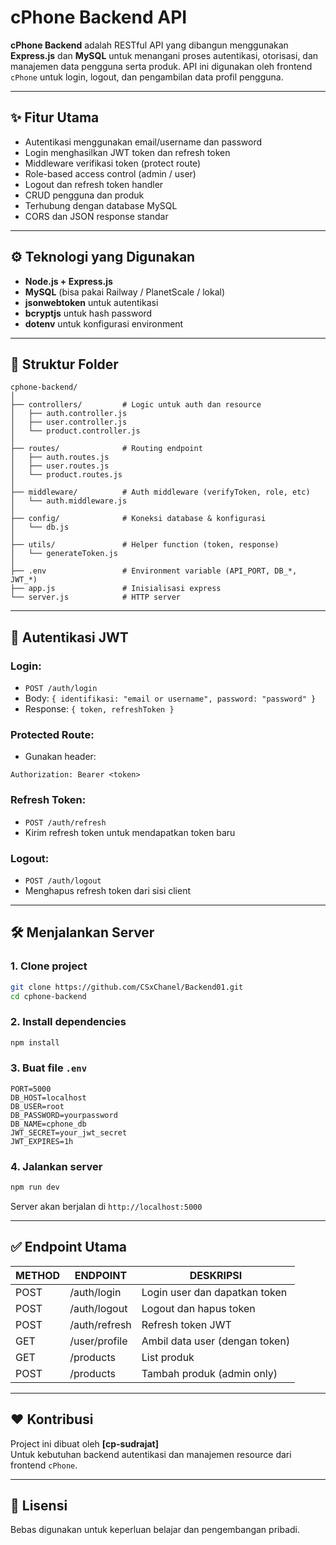 # cPhone Backend API

**cPhone Backend** adalah RESTful API yang dibangun menggunakan **Express.js** dan **MySQL** untuk menangani proses autentikasi, otorisasi, dan manajemen data pengguna serta produk. API ini digunakan oleh frontend `cPhone` untuk login, logout, dan pengambilan data profil pengguna.

---

## ✨ Fitur Utama

- Autentikasi menggunakan email/username dan password
- Login menghasilkan JWT token dan refresh token
- Middleware verifikasi token (protect route)
- Role-based access control (admin / user)
- Logout dan refresh token handler
- CRUD pengguna dan produk
- Terhubung dengan database MySQL
- CORS dan JSON response standar

---

## ⚙️ Teknologi yang Digunakan

- **Node.js + Express.js**
- **MySQL** (bisa pakai Railway / PlanetScale / lokal)
- **jsonwebtoken** untuk autentikasi
- **bcryptjs** untuk hash password
- **dotenv** untuk konfigurasi environment

---

## 📁 Struktur Folder

```
cphone-backend/
│
├── controllers/         # Logic untuk auth dan resource
│   ├── auth.controller.js
│   ├── user.controller.js
│   └── product.controller.js
│
├── routes/              # Routing endpoint
│   ├── auth.routes.js
│   ├── user.routes.js
│   └── product.routes.js
│
├── middleware/          # Auth middleware (verifyToken, role, etc)
│   └── auth.middleware.js
│
├── config/              # Koneksi database & konfigurasi
│   └── db.js
│
├── utils/               # Helper function (token, response)
│   └── generateToken.js
│
├── .env                 # Environment variable (API_PORT, DB_*, JWT_*)
├── app.js               # Inisialisasi express
└── server.js            # HTTP server
```

---

## 🔐 Autentikasi JWT

### Login:
- `POST /auth/login`
- Body: `{ identifikasi: "email or username", password: "password" }`
- Response: `{ token, refreshToken }`

### Protected Route:
- Gunakan header:
```http
Authorization: Bearer <token>
```

### Refresh Token:
- `POST /auth/refresh`
- Kirim refresh token untuk mendapatkan token baru

### Logout:
- `POST /auth/logout`
- Menghapus refresh token dari sisi client

---

## 🛠️ Menjalankan Server

### 1. Clone project
```bash
git clone https://github.com/CSxChanel/Backend01.git
cd cphone-backend
```

### 2. Install dependencies
```bash
npm install
```

### 3. Buat file `.env`
```env
PORT=5000
DB_HOST=localhost
DB_USER=root
DB_PASSWORD=yourpassword
DB_NAME=cphone_db
JWT_SECRET=your_jwt_secret
JWT_EXPIRES=1h
```

### 4. Jalankan server
```bash
npm run dev
```

Server akan berjalan di `http://localhost:5000`

---

## ✅ Endpoint Utama

| METHOD | ENDPOINT           | DESKRIPSI                     |
|--------|--------------------|-------------------------------|
| POST   | /auth/login        | Login user dan dapatkan token |
| POST   | /auth/logout       | Logout dan hapus token        |
| POST   | /auth/refresh      | Refresh token JWT             |
| GET    | /user/profile      | Ambil data user (dengan token)|
| GET    | /products          | List produk                   |
| POST   | /products          | Tambah produk (admin only)    |


---

## ❤️ Kontribusi

Project ini dibuat oleh **[cp-sudrajat]**  
Untuk kebutuhan backend autentikasi dan manajemen resource dari frontend `cPhone`.

---

## 📜 Lisensi

Bebas digunakan untuk keperluan belajar dan pengembangan pribadi.

